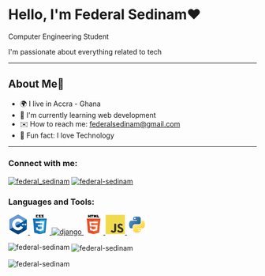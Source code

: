 <h1>Hello, I'm Federal Sedinam❤️</h1>
    <p>Computer Engineering Student</p>
    <p>I'm passionate about everything related to tech</p>
    <hr>
    <h2>About Me🤗</h2>
    <ul>
        <li>🌍 I live in Accra - Ghana</li>
        <li>🧠 I'm currently learning web development</li>
        <li>✉️ How to reach me: <a href="mailto:federalsedinam@gmail.com">federalsedinam@gmail.com</a> </li>
        <li>💃 Fun fact: I love Technology</li>
    </ul>
    <hr>

<h3 align="left">Connect with me:</h3>
<p align="left">
<a href="https://twitter.com/federal_sedinam" target="blank"><img align="center" src="https://raw.githubusercontent.com/rahuldkjain/github-profile-readme-generator/master/src/images/icons/Social/twitter.svg" alt="federal_sedinam" height="30" width="40" /></a>
<a href="https://linkedin.com/in/federal-sedinam-10397b225" target="blank"><img align="center" src="https://raw.githubusercontent.com/rahuldkjain/github-profile-readme-generator/master/src/images/icons/Social/linked-in-alt.svg" alt="federal-sedinam" height="30" width="40" /></a>
</p>

<h3 align="left">Languages and Tools:</h3>
<p align="left"> <a href="https://www.w3schools.com/cpp/" target="_blank" rel="noreferrer"> <img src="https://raw.githubusercontent.com/devicons/devicon/master/icons/cplusplus/cplusplus-original.svg" alt="cplusplus" width="40" height="40"/> </a> <a href="https://www.w3schools.com/css/" target="_blank" rel="noreferrer"> <img src="https://raw.githubusercontent.com/devicons/devicon/master/icons/css3/css3-original-wordmark.svg" alt="css3" width="40" height="40"/> </a> <a href="https://www.djangoproject.com/" target="_blank" rel="noreferrer"> <img src="https://cdn.worldvectorlogo.com/logos/django.svg" alt="django" width="40" height="40"/> </a> <a href="https://www.w3.org/html/" target="_blank" rel="noreferrer"> <img src="https://raw.githubusercontent.com/devicons/devicon/master/icons/html5/html5-original-wordmark.svg" alt="html5" width="40" height="40"/> </a> <a href="https://developer.mozilla.org/en-US/docs/Web/JavaScript" target="_blank" rel="noreferrer"> <img src="https://raw.githubusercontent.com/devicons/devicon/master/icons/javascript/javascript-original.svg" alt="javascript" width="40" height="40"/> </a> <a href="https://www.python.org" target="_blank" rel="noreferrer"> <img src="https://raw.githubusercontent.com/devicons/devicon/master/icons/python/python-original.svg" alt="python" width="40" height="40"/> </a> </p>

<p><img align="left" src="https://github-readme-stats.vercel.app/api/top-langs?username=federal-sedinam&show_icons=true&locale=en&layout=compact" alt="federal-sedinam" /></p>

<p>&nbsp;<img align="center" src="https://github-readme-stats.vercel.app/api?username=federal-sedinam&show_icons=true&locale=en" alt="federal-sedinam" /></p>

<p><img align="center" src="https://github-readme-streak-stats.herokuapp.com/?user=federal-sedinam&" alt="federal-sedinam" /></p>

